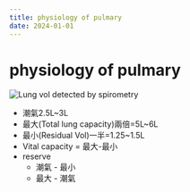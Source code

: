 ```yaml
---
title: physiology of pulmary
date: 2024-01-01
---
```

# physiology of pulmary

![Lung vol detected by spirometry](https://i.imgur.com/Aiq4c9I.png)

* 潮氣2.5L~3L
* 最大(Total lung capacity)兩倍=5L~6L
* 最小(Residual Vol)一半=1.25~1.5L
* Vital capacity = 最大-最小
* reserve
	* 潮氣 - 最小
	* 最大 - 潮氣
